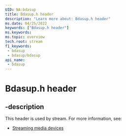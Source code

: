 ```yaml
---
UID: NA:bdasup
title: Bdasup.h header
description: "Learn more about: Bdasup.h header"
ms.date: 04/25/2022
keywords: ["Bdasup.h header"]
ms.keywords: 
ms.topic: overview
tech.root: stream
f1_keywords:
 - bdasup
 - bdasup/bdasup
api_name:
 - bdasup
---
```


# Bdasup.h header

## -description

This header is used by stream. For more information, see:

- [Streaming media devices](../_stream/index.md)
